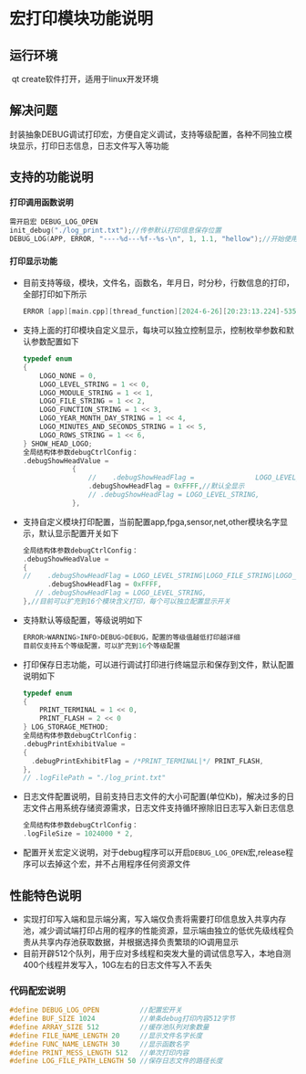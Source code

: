 # 宏打印模块功能说明

## 运行环境

​		qt create软件打开，适用于linux开发环境

## 解决问题

​	   封装抽象DEBUG调试打印宏，方便自定义调试，支持等级配置，各种不同独立模块显示，打印日志信息，日志文件写入等功能

## 支持的功能说明

#### 打印调用函数说明

```c
需开启宏 DEBUG_LOG_OPEN
init_debug("./log_print.txt");//传参默认打印信息保存位置
DEBUG_LOG(APP, ERROR, "----%d---%f--%s-\n", 1, 1.1, "hellow");//开始使用
```

#### 打印显示功能

  * 目前支持等级，模块，文件名，函数名，年月日，时分秒，行数信息的打印，全部打印如下所示

    ```c
    ERROR [app][main.cpp][thread_function][2024-6-26][20:23:13.224]-535:打印的自定内容
    ```

  * 支持上面的打印模块自定义显示，每块可以独立控制显示，控制枚举参数和默认参数配置如下

	```c
	typedef enum
	{
	    LOGO_NONE = 0,
	    LOGO_LEVEL_STRING = 1 << 0,
	    LOGO_MODULE_STRING = 1 << 1,
	    LOGO_FILE_STRING = 1 << 2,
	    LOGO_FUNCTION_STRING = 1 << 3,
	    LOGO_YEAR_MONTH_DAY_STRING = 1 << 4,
	    LOGO_MINUTES_AND_SECONDS_STRING = 1 << 5,
	    LOGO_ROWS_STRING = 1 << 6,
	} SHOW_HEAD_LOGO;
	全局结构体参数debugCtrlConfig：
	.debugShowHeadValue =
	            {
	                //    .debugShowHeadFlag = 				 LOGO_LEVEL_STRING|LOGO_FILE_STRING|LOGO_FUNCTION_STRING|LOGO_ROWS_STRING,
	                .debugShowHeadFlag = 0xFFFF,//默认全显示
	                // .debugShowHeadFlag = LOGO_LEVEL_STRING,
	            },
	```

* 支持自定义模块打印配置，当前配置app,fpga,sensor,net,other模块名字显示，默认显示配置开关如下

  ```c
  全局结构体参数debugCtrlConfig：
  .debugShowHeadValue =
  {
  //    .debugShowHeadFlag = LOGO_LEVEL_STRING|LOGO_FILE_STRING|LOGO_FUNCTION_STRING|LOGO_ROWS_STRING,
        .debugShowHeadFlag = 0xFFFF,
     // .debugShowHeadFlag = LOGO_LEVEL_STRING,
  },//目前可以扩充到16个模块含义打印，每个可以独立配置显示开关
  ```

* 支持默认等级配置，等级说明如下

  ```c
  ERROR>WARNING>INFO>DEBUG>DEBUG，配置的等级值越低打印越详细
  目前仅支持五个等级配置，可以扩充到16个等级配置
  ```

* 打印保存日志功能，可以进行调试打印进行终端显示和保存到文件，默认配置说明如下

  ```c
  typedef enum
  {
      PRINT_TERMINAL = 1 << 0,
      PRINT_FLASH = 2 << 0
  } LOG_STORAGE_METHOD;
  全局结构体参数debugCtrlConfig：
  .debugPrintExhibitValue =
  {
  	.debugPrintExhibitFlag = /*PRINT_TERMINAL|*/ PRINT_FLASH,
  },
  // .logFilePath = "./log_print.txt"
  ```

* 日志文件配置说明，目前支持日志文件的大小可配置(单位Kb)，解决过多的日志文件占用系统存储资源需求，日志文件支持循环擦除旧日志写入新日志信息

  ```c
  全局结构体参数debugCtrlConfig：
  .logFileSize = 1024000 * 2,
  ```

* 配置开关宏定义说明，对于debug程序可以开启`DEBUG_LOG_OPEN`宏,release程序可以去掉这个宏，并不占用程序任何资源文件

## 性能特色说明

* 实现打印写入端和显示端分离，写入端仅负责将需要打印信息放入共享内存池，减少调试端打印占用的程序的性能资源，显示端由独立的低优先级线程负责从共享内存池获取数据，并根据选择负责繁琐的IO调用显示
* 目前开辟512个队列，用于应对多线程和突发大量的调试信息写入，本地自测400个线程并发写入，10G左右的日志文件写入不丢失

### 代码配宏说明

```c
#define DEBUG_LOG_OPEN 			//配置宏开关
#define BUF_SIZE 1024 			//单条debug打印内容512字节
#define ARRAY_SIZE 512			//缓存池队列对象数量
#define FILE_NAME_LENGTH 20		//显示文件名字长度
#define FUNC_NAME_LENGTH 30		//显示函数名字
#define PRINT_MESS_LENGTH 512	//单次打印内容
#define LOG_FILE_PATH_LENGTH 50	//保存日志文件的路径长度
```

